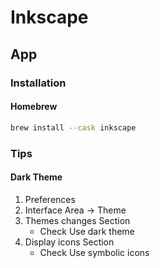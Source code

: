 # Inkscape

<!--
https://linkedin.com/learning/inkscape-essential-training-9975138/
-->

## App

### Installation

#### Homebrew

```sh
brew install --cask inkscape
```

### Tips

#### Dark Theme

1. Preferences
2. Interface Area -> Theme
3. Themes changes Section
   - Check Use dark theme
4. Display icons Section
   - Check Use symbolic icons
